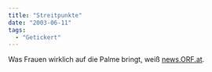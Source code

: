 ```yaml
---
title: "Streitpunkte"
date: "2003-06-11"
tags:
  - "Getickert"
---
```


Was Frauen wirklich auf die Palme bringt, weiß [news.ORF.at](http://news.orf.at/index.html?url=http%3A//news.orf.at/ticker/115008.html "ORF.at").

